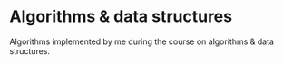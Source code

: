 # Algorithms & data structures

Algorithms implemented by me during the course on algorithms & data structures.
